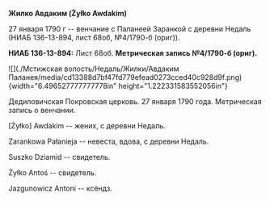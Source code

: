 **Жилко Авдаким (Żyłko Awdakim)**

27 января 1790 г -- венчание с Паланеей Заранкой с деревни Недаль (НИАБ
136-13-894, лист 68об, №4/1790-б (ориг)).

**НИАБ 136-13-894:** Лист 68об. **Метрическая запись №4/1790-б (ориг).**

![](./Мстижская волость/Недаль/Жилки/Авдаким Паланея/media/cd13388d7bf47fd779efead0273cced40c928d9f.png){width="6.496527777777778in"
height="1.222331583552056in"}

Дедиловичская Покровская церковь. 27 января 1790 года. Метрическая
запись о венчании.

\[Żyłko\] Awdakim -- жених, с деревни Недаль.

Zarankowa Pałanieja -- невеста, вдова, с деревни Недаль.

Suszko Dziamid -- свидетель.

Żyłko Antoś -- свидетель.

Jazgunowicz Antoni -- ксёндз.
